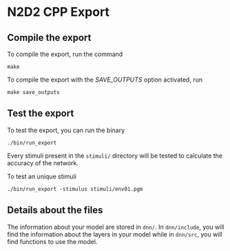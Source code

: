 # N2D2 CPP Export

## Compile the export

To compile the export, run the command

```
make
```

To compile the export with the *SAVE_OUTPUTS* option activated, run

```
make save_outputs
```

## Test the export

To test the export, you can run the binary

```
./bin/run_export
```

Every stimuli present in the `stimuli/` directory will be tested to calculate the accuracy of the network. 

To test an unique stimuli

```
./bin/run_export -stimulus stimuli/env01.pgm
```

## Details about the files

The information about your model are stored in `dnn/`. In `dnn/include`, you will find the information about the layers in your model while in `dnn/src`, you will find functions to use the model.



